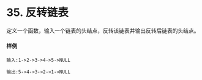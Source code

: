 # 35. 反转链表

定义一个函数，输入一个链表的头结点，反转该链表并输出反转后链表的头结点。

#### 样例

```
输入:1->2->3->4->5->NULL

输出:5->4->3->2->1->NULL
```